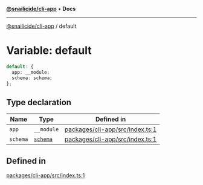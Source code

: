 [**@snailicide/cli-app**](../README.md) • **Docs**

---

[@snailicide/cli-app](../README.md) / default

# Variable: default

```ts
default: {
  app: __module;
  schema: schema;
};
```

## Type declaration

| Name | Type | Defined in |
| --- | --- | --- |
| `app` | `__module` | [packages/cli-app/src/index.ts:1](https://github.com/gbtunney/snailicide-monorepo/blob/e538d73c297e05cfc5c2161039b61c76cd65cf31/packages/cli-app/src/index.ts#L1) |
| `schema` | [`schema`](../namespaces/schema/README.md) | [packages/cli-app/src/index.ts:1](https://github.com/gbtunney/snailicide-monorepo/blob/e538d73c297e05cfc5c2161039b61c76cd65cf31/packages/cli-app/src/index.ts#L1) |

## Defined in

[packages/cli-app/src/index.ts:1](https://github.com/gbtunney/snailicide-monorepo/blob/e538d73c297e05cfc5c2161039b61c76cd65cf31/packages/cli-app/src/index.ts#L1)
